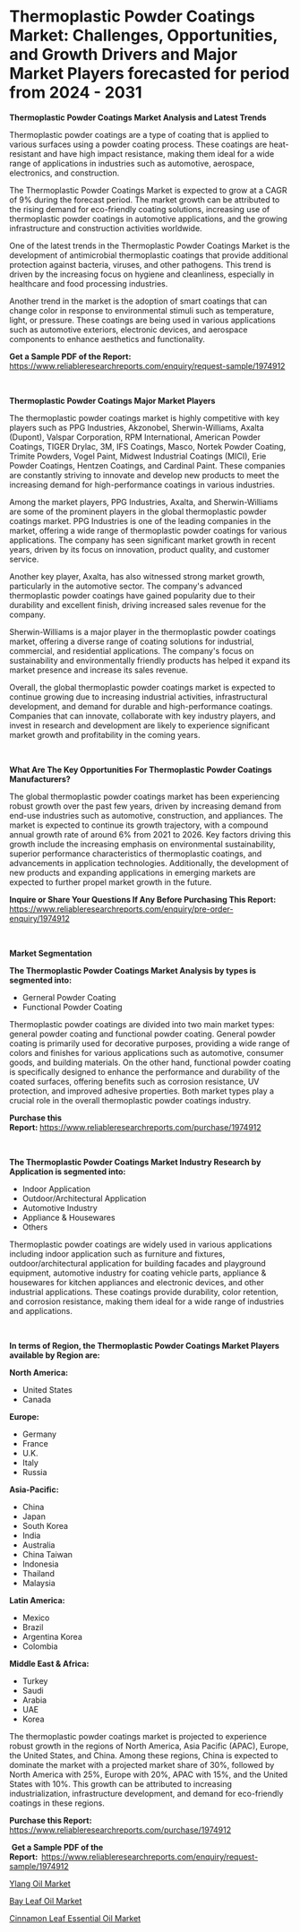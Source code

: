 <p><h1>Thermoplastic Powder Coatings Market: Challenges, Opportunities, and Growth Drivers and Major Market Players forecasted for period from 2024 - 2031</h1></p><p><strong>Thermoplastic Powder Coatings Market Analysis and Latest Trends</strong></p>
<p><p>Thermoplastic powder coatings are a type of coating that is applied to various surfaces using a powder coating process. These coatings are heat-resistant and have high impact resistance, making them ideal for a wide range of applications in industries such as automotive, aerospace, electronics, and construction.</p><p>The Thermoplastic Powder Coatings Market is expected to grow at a CAGR of 9% during the forecast period. The market growth can be attributed to the rising demand for eco-friendly coating solutions, increasing use of thermoplastic powder coatings in automotive applications, and the growing infrastructure and construction activities worldwide.</p><p>One of the latest trends in the Thermoplastic Powder Coatings Market is the development of antimicrobial thermoplastic coatings that provide additional protection against bacteria, viruses, and other pathogens. This trend is driven by the increasing focus on hygiene and cleanliness, especially in healthcare and food processing industries.</p><p>Another trend in the market is the adoption of smart coatings that can change color in response to environmental stimuli such as temperature, light, or pressure. These coatings are being used in various applications such as automotive exteriors, electronic devices, and aerospace components to enhance aesthetics and functionality.</p></p>
<p><strong>Get a Sample PDF of the Report:&nbsp;</strong> <a href="https://www.reliableresearchreports.com/enquiry/request-sample/1974912">https://www.reliableresearchreports.com/enquiry/request-sample/1974912</a></p>
<p>&nbsp;</p>
<p><strong>Thermoplastic Powder Coatings Major Market Players</strong></p>
<p><p>The thermoplastic powder coatings market is highly competitive with key players such as PPG Industries, Akzonobel, Sherwin-Williams, Axalta (Dupont), Valspar Corporation, RPM International, American Powder Coatings, TIGER Drylac, 3M, IFS Coatings, Masco, Nortek Powder Coating, Trimite Powders, Vogel Paint, Midwest Industrial Coatings (MICI), Erie Powder Coatings, Hentzen Coatings, and Cardinal Paint. These companies are constantly striving to innovate and develop new products to meet the increasing demand for high-performance coatings in various industries.</p><p>Among the market players, PPG Industries, Axalta, and Sherwin-Williams are some of the prominent players in the global thermoplastic powder coatings market. PPG Industries is one of the leading companies in the market, offering a wide range of thermoplastic powder coatings for various applications. The company has seen significant market growth in recent years, driven by its focus on innovation, product quality, and customer service.</p><p>Another key player, Axalta, has also witnessed strong market growth, particularly in the automotive sector. The company's advanced thermoplastic powder coatings have gained popularity due to their durability and excellent finish, driving increased sales revenue for the company.</p><p>Sherwin-Williams is a major player in the thermoplastic powder coatings market, offering a diverse range of coating solutions for industrial, commercial, and residential applications. The company's focus on sustainability and environmentally friendly products has helped it expand its market presence and increase its sales revenue.</p><p>Overall, the global thermoplastic powder coatings market is expected to continue growing due to increasing industrial activities, infrastructural development, and demand for durable and high-performance coatings. Companies that can innovate, collaborate with key industry players, and invest in research and development are likely to experience significant market growth and profitability in the coming years.</p></p>
<p>&nbsp;</p>
<p><strong>What Are The Key Opportunities For Thermoplastic Powder Coatings Manufacturers?</strong></p>
<p><p>The global thermoplastic powder coatings market has been experiencing robust growth over the past few years, driven by increasing demand from end-use industries such as automotive, construction, and appliances. The market is expected to continue its growth trajectory, with a compound annual growth rate of around 6% from 2021 to 2026. Key factors driving this growth include the increasing emphasis on environmental sustainability, superior performance characteristics of thermoplastic coatings, and advancements in application technologies. Additionally, the development of new products and expanding applications in emerging markets are expected to further propel market growth in the future.</p></p>
<p><strong>Inquire or Share Your Questions If Any Before Purchasing This Report:</strong> <a href="https://www.reliableresearchreports.com/enquiry/pre-order-enquiry/1974912">https://www.reliableresearchreports.com/enquiry/pre-order-enquiry/1974912</a></p>
<p>&nbsp;</p>
<p><strong>Market Segmentation</strong></p>
<p><strong>The Thermoplastic Powder Coatings Market Analysis by types is segmented into:</strong></p>
<p><ul><li>Gerneral Powder Coating</li><li>Functional Powder Coating</li></ul></p>
<p><p>Thermoplastic powder coatings are divided into two main market types: general powder coating and functional powder coating. General powder coating is primarily used for decorative purposes, providing a wide range of colors and finishes for various applications such as automotive, consumer goods, and building materials. On the other hand, functional powder coating is specifically designed to enhance the performance and durability of the coated surfaces, offering benefits such as corrosion resistance, UV protection, and improved adhesive properties. Both market types play a crucial role in the overall thermoplastic powder coatings industry.</p></p>
<p><strong>Purchase this Report:&nbsp;</strong><a href="https://www.reliableresearchreports.com/purchase/1974912">https://www.reliableresearchreports.com/purchase/1974912</a></p>
<p>&nbsp;</p>
<p><strong>The Thermoplastic Powder Coatings Market Industry Research by Application is segmented into:</strong></p>
<p><ul><li>Indoor Application</li><li>Outdoor/Architectural Application</li><li>Automotive Industry</li><li>Appliance & Housewares</li><li>Others</li></ul></p>
<p><p>Thermoplastic powder coatings are widely used in various applications including indoor application such as furniture and fixtures, outdoor/architectural application for building facades and playground equipment, automotive industry for coating vehicle parts, appliance & housewares for kitchen appliances and electronic devices, and other industrial applications. These coatings provide durability, color retention, and corrosion resistance, making them ideal for a wide range of industries and applications.</p></p>
<p>&nbsp;</p>
<p><strong>In terms of Region, the Thermoplastic Powder Coatings Market Players available by Region are:</strong></p>
<p>
    <p> <strong> North America: </strong>
        <ul>
            <li>United States</li>
            <li>Canada</li>
        </ul>
        </p> 
    <p> <strong> Europe: </strong>
        <ul>
            <li>Germany</li>
            <li>France</li>
            <li>U.K.</li>
            <li>Italy</li>
            <li>Russia</li>
        </ul>
        </p> 
    <p> <strong> Asia-Pacific: </strong>
        <ul>
            <li>China</li>
            <li>Japan</li>
            <li>South Korea</li>
            <li>India</li>
            <li>Australia</li>
            <li>China Taiwan</li>
            <li>Indonesia</li>
            <li>Thailand</li>
            <li>Malaysia</li>
        </ul>
        </p> 
    <p> <strong> Latin America: </strong>
        <ul>
            <li>Mexico</li>
            <li>Brazil</li>
            <li>Argentina Korea</li>
            <li>Colombia</li>
        </ul>
        </p> 
    <p> <strong> Middle East & Africa: </strong>
        <ul>
            <li>Turkey</li>
            <li>Saudi</li>
            <li>Arabia</li>
            <li>UAE</li>
            <li>Korea</li>
        </ul>
    </p>
    </p>
<p><p>The thermoplastic powder coatings market is projected to experience robust growth in the regions of North America, Asia Pacific (APAC), Europe, the United States, and China. Among these regions, China is expected to dominate the market with a projected market share of 30%, followed by North America with 25%, Europe with 20%, APAC with 15%, and the United States with 10%. This growth can be attributed to increasing industrialization, infrastructure development, and demand for eco-friendly coatings in these regions.</p></p>
<p><strong>Purchase this Report: </strong><a href="https://www.reliableresearchreports.com/purchase/1974912">https://www.reliableresearchreports.com/purchase/1974912</a></p>
<p>&nbsp;<strong>Get a Sample PDF of the Report:&nbsp;&nbsp;</strong><a href="https://www.reliableresearchreports.com/enquiry/request-sample/1974912">https://www.reliableresearchreports.com/enquiry/request-sample/1974912</a></p>
<p><strong></strong></p>
<p><p><a href="https://github.com/dimitrishawkinswaynenp91rgz/Market-Research-Report-List-1/blob/main/ylang-oil-market.md">Ylang Oil Market</a></p><p><a href="https://github.com/danielneavesallisons03mba/Market-Research-Report-List-1/blob/main/bay-leaf-oil-market.md">Bay Leaf Oil Market</a></p><p><a href="https://github.com/changoleonlaverguenzanoexiste/Market-Research-Report-List-2/blob/main/cinnamon-leaf-essential-oil-market.md">Cinnamon Leaf Essential Oil Market</a></p></p>